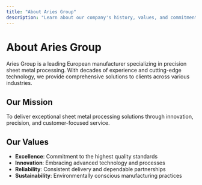 ```yaml
---
title: "About Aries Group"
description: "Learn about our company's history, values, and commitment to excellence in sheet metal processing."
---
```


# About Aries Group

Aries Group is a leading European manufacturer specializing in precision sheet metal processing. With decades of experience and cutting-edge technology, we provide comprehensive solutions to clients across various industries.

## Our Mission
To deliver exceptional sheet metal processing solutions through innovation, precision, and customer-focused service.

## Our Values
- **Excellence**: Commitment to the highest quality standards
- **Innovation**: Embracing advanced technology and processes
- **Reliability**: Consistent delivery and dependable partnerships
- **Sustainability**: Environmentally conscious manufacturing practices